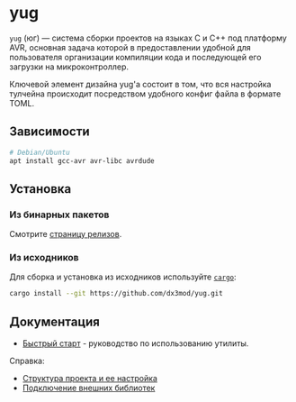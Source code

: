 # yug

`yug` (юг) — система сборки проектов на языках C и C++ под платформу AVR, основная задача 
которой в предоставлении удобной для пользователя организации компиляции кода и последующей
его загрузки на микроконтроллер.

Ключевой элемент дизайна yug'а состоит в том, что вся настройка тулчейна происходит посредством удобного конфиг файла в формате TOML.

## Зависимости
```bash
# Debian/Ubuntu
apt install gcc-avr avr-libc avrdude 
```

## Установка

### Из бинарных пакетов

Смотрите [страницу релизов](https://blejzer.ru/unqtd/yug/releases).

### Из исходников
Для сборка и установка из исходников используйте [`cargo`](https://rustup.rs/):
```bash
cargo install --git https://github.com/dx3mod/yug.git
```

## Документация

* [Быстрый старт](./handbook/basic-usage.md) - руководство по использованию утилиты.

Справка:
* [Структура проекта и ее настройка](./handbook/project-structure.md)
* [Подключение внешних библиотек](./handbook/include-libs.md)
